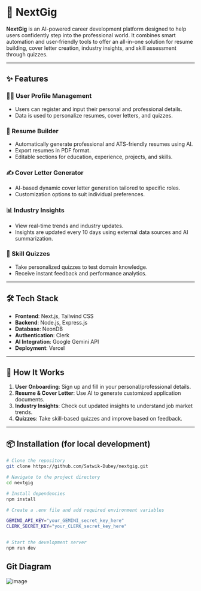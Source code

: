 # 🚀 NextGig

**NextGig** is an AI-powered career development platform designed to help users confidently step into the professional world. It combines smart automation and user-friendly tools to offer an all-in-one solution for resume building, cover letter creation, industry insights, and skill assessment through quizzes.

---

## ✨ Features

### 🧑‍💼 User Profile Management
- Users can register and input their personal and professional details.
- Data is used to personalize resumes, cover letters, and quizzes.

### 📄 Resume Builder
- Automatically generate professional and ATS-friendly resumes using AI.
- Export resumes in PDF format.
- Editable sections for education, experience, projects, and skills.

### ✍️ Cover Letter Generator
- AI-based dynamic cover letter generation tailored to specific roles.
- Customization options to suit individual preferences.

### 📊 Industry Insights
- View real-time trends and industry updates.
- Insights are updated every 10 days using external data sources and AI summarization.

### 🧠 Skill Quizzes
- Take personalized quizzes to test domain knowledge.
- Receive instant feedback and performance analytics.

---

## 🛠️ Tech Stack

- **Frontend**: Next.js, Tailwind CSS
- **Backend**: Node.js, Express.js
- **Database**: NeonDB
- **Authentication**: Clerk
- **AI Integration**: Google Gemini API
- **Deployment**: Vercel 

---

## 🚧 How It Works

1. **User Onboarding**: Sign up and fill in your personal/professional details.
2. **Resume & Cover Letter**: Use AI to generate customized application documents.
3. **Industry Insights**: Check out updated insights to understand job market trends.
4. **Quizzes**: Take skill-based quizzes and improve based on feedback.

---

## 📦 Installation (for local development)

```bash
# Clone the repository
git clone https://github.com/Satwik-Dubey/nextgig.git

# Navigate to the project directory
cd nextgig

# Install dependencies
npm install

# Create a .env file and add required environment variables

GEMINI_API_KEY="your_GEMINI_secret_key_here"
CLERK_SECRET_KEY="your_CLERK_secret_key_here"


# Start the development server
npm run dev
```
## Git Diagram 

![image](https://github.com/user-attachments/assets/c770d2d5-c9e7-4b9e-a01c-ae13ac26f527)
